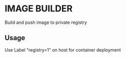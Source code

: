 # IMAGE BUILDER

Build and push image to private registry

## Usage
Use Label "registry=1" on host for container deployment
